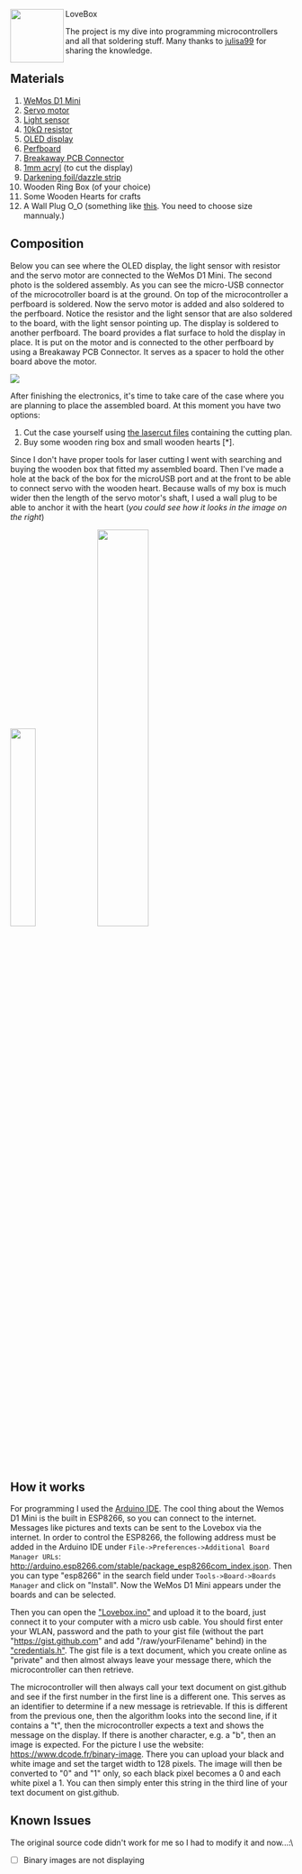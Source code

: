  LoveBox 
 <img src="https://github.com/indigo-sadland/lovebox-DIY/assets/37074372/6e121b9b-96d2-448a-8905-ba36c68b041c" align="left" width="95px"/>
 
The project is my dive into programming microcontrollers and all that soldering stuff. Many thanks to [julisa99](https://github.com/julisa99) for sharing the knowledge.


## Materials
1. [WeMos D1 Mini](https://www.amazon.de/dp/B01N9RXGHY) 
2. [Servo motor](https://www.amazon.de/dp/B07236KYVC)
3. [Light sensor](https://www.amazon.de/dp/B00SWO73DS)
4. [10kΩ resistor](https://www.amazon.de/dp/B072BHDBDG)
5. [OLED display](https://www.amazon.de/dp/B074NJMPYJ)
6. [Perfboard](https://www.amazon.de/dp/B00VL1KHJQ)
7. [Breakaway PCB Connector](https://www.amazon.de/dp/B01M69EA9O)
8. [1mm acryl](https://www.amazon.de/dp/B07T4JSXYR) (to cut the display)
9. [Darkening foil/dazzle strip](https://www.amazon.de/dp/B001CC6VYO)
10. Wooden Ring Box (of your choice)
11. Some Wooden Hearts for crafts
12. A Wall Plug O_O (something like [this](https://www.amazon.co.uk/White-Plugs-Plastic-Expansion-Screw/dp/B09SG7SNYK/ref=sr_1_20?keywords=plastic+board+wall+plugs&qid=1687377704&sr=8-20). You need to choose size mannualy.)

## Composition 
Below you can see where the OLED display, the light sensor with resistor and the servo motor are connected to the WeMos D1 Mini. The second photo is the soldered assembly. As you can see the micro-USB connector of the microcotroller board is at the ground. On top of the microcontroller a perfboard is soldered. Now the servo motor is added and also soldered to the perfboard. Notice the resistor and the light sensor that are also soldered to the board, with the light sensor pointing up. The display is soldered to another perfboard. The board provides a flat surface to hold the display in place. It is put on the motor and is connected to the other perfboard by using a Breakaway PCB Connector. It serves as a spacer to hold the other board above the motor.

![](https://github.com/julisa99/Lovebox/blob/master/docs/images/composition.JPG)

After finishing the electronics, it's time to take care of the case where you are planning to place the assembled board. At this moment you have two options:
1. Cut the case yourself using [the lasercut files](https://github.com/julisa99/Lovebox/tree/master/lasercut_files) containing the cutting plan.
2. Buy some wooden ring box and small wooden hearts [*].

Since I don't have proper tools for laser cutting I went with searching and buying the wooden box that fitted my assembled board. Then I've made a hole at the back of the box for the microUSB port and at the front to be able to connect servo with the wooden heart. Because walls of my box is much wider then the length of the servo motor's shaft, I used a wall plug to be able to anchor it with the heart (*you could see how it looks in the image on the right*)

<p float="left">
  <img src="https://github.com/indigo-sadland/lovebox-DIY/assets/37074372/6f3a9809-b765-43d2-9993-d4e07d4ba2ef" width="30%" />
  <img src="https://github.com/indigo-sadland/lovebox-DIY/assets/37074372/37d857d3-db0c-47b2-aa39-a3a4b30ebee9" width="42.5%"" /> 
</p>

## How it works

For programming I used the [Arduino IDE](https://www.arduino.cc/en/Main/Software). The cool thing about the Wemos D1 Mini is the built in ESP8266, so you can connect to the internet. Messages like pictures and texts can be sent to the Lovebox via the internet. In order to control the ESP8266, the following address must be added in the Arduino IDE under `File->Preferences->Additional Board Manager URLs`: http://arduino.esp8266.com/stable/package_esp8266com_index.json. Then you can type "esp8266" in the search field under `Tools->Board->Boards Manager` and click on "Install". Now the WeMos D1 Mini appears under the boards and can be selected.

Then you can open the ["Lovebox.ino"](https://github.com/julisa99/Lovebox/blob/master/Lovebox.ino) and upload it to the board, just connect it to your computer with a micro usb cable. You should first enter your WLAN, password and the path to your gist file (without the part "https://gist.github.com" and add "/raw/yourFilename" behind) in the ["credentials.h"](https://github.com/julisa99/Lovebox/blob/master/credentials.h). The gist file is a text document, which you create online as "private" and then almost always leave your message there, which the microcontroller can then retrieve.

The microcontroller will then always call your text document on gist.github and see if the first number in the first line is a different one. This serves as an identifier to determine if a new message is retrievable.
If this is different from the previous one, then the algorithm looks into the second line, if it contains a "t", then the microcontroller expects a text and shows the message on the display. If there is another character, e.g. a "b", then an image is expected. For the picture I use the website: https://www.dcode.fr/binary-image. There you can upload your black and white image and set the target width to 128 pixels. The image will then be converted to "0" and "1" only, so each black pixel becomes a 0 and each white pixel a 1. You can then simply enter this string in the third line of your text document on gist.github.

## Known Issues
The original source code didn't work for me so I had to modify it and now...:\
- [ ] Binary images are not displaying 
